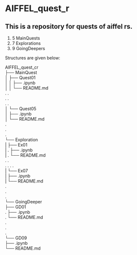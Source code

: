 # AIFFEL_quest_r

## This is a repository for quests of aiffel rs.

1. 5 MainQuests
2. 7 Explorations
3. 9 GoingDeepers

Structures are given below:

AIFFEL_quest_cr  
├── MainQuest  
│   ├── Quest01  
│   │   ├── .ipynb  
│   │   └── README.md  
.	.  
.	.  
.	.  
│   └── Quest05  
│       ├── .ipynb  
│       └── README.md  
.  
.  
.  
└── Exploration  
|   ├── Ex01  
|   .    ├── .ipynb  
|   .    └── README.md  
.   .  
.   . 
.	.  
|	└── Ex07  
|	    ├── .ipynb  
|       └── README.md  
.  
.  
.  
└── GoingDeeper  
    ├── GD01  
    .   ├── .ipynb  
    .   └── README.md  
    .  
    .  
 	.  
 	└── GD09  
 	    ├── .ipynb  
        └── README.md  
